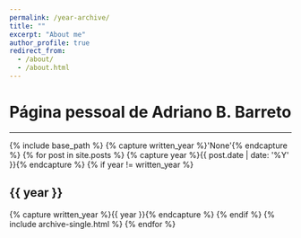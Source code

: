 ```yaml
---
permalink: /year-archive/
title: ""
excerpt: "About me"
author_profile: true
redirect_from: 
  - /about/
  - /about.html
---
```


Página pessoal de Adriano B. Barreto
====================================
******
{% include base_path %}
{% capture written_year %}'None'{% endcapture %}
{% for post in site.posts %}
  {% capture year %}{{ post.date | date: '%Y' }}{% endcapture %}
  {% if year != written_year %}
    <h2 id="{{ year | slugify }}" class="archive__subtitle">{{ year }}</h2>
    {% capture written_year %}{{ year }}{% endcapture %}
  {% endif %}
  {% include archive-single.html %}
{% endfor %}
